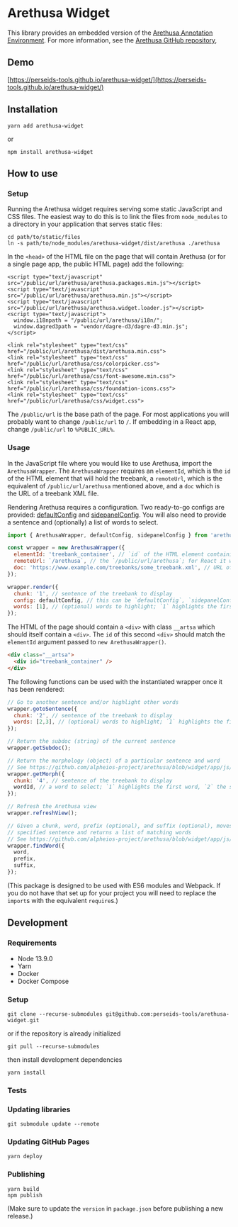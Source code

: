 # Arethusa Widget

This library provides an embedded version of the [Arethusa Annotation Environment](https://arethusa.perseids.org/app/#/).
For more information, see the [Arethusa GitHub repository](https://github.com/alpheios-project/arethusa),

## Demo

[https://perseids-tools.github.io/arethusa-widget/](https://perseids-tools.github.io/arethusa-widget/)

## Installation

`yarn add arethusa-widget`

or

`npm install arethusa-widget`

## How to use

### Setup

Running the Arethusa widget requires serving some static JavaScript and CSS files.
The easiest way to do this is to link the files from `node_modules` to a directory in your application
that serves static files:

```
cd path/to/static/files
ln -s path/to/node_modules/arethusa-widget/dist/arethusa ./arethusa
```

In the `<head>` of the HTML file on the page that will contain Arethusa
(or for a single page app, the public HTML page) add the following:

```
<script type="text/javascript" src="/public/url/arethusa/arethusa.packages.min.js"></script>
<script type="text/javascript" src="/public/url/arethusa/arethusa.min.js"></script>
<script type="text/javascript" src="/public/url/arethusa/arethusa.widget.loader.js"></script>
<script type="text/javascript">
  window.i18npath = "/public/url/arethusa/i18n/";
  window.dagred3path = "vendor/dagre-d3/dagre-d3.min.js";
</script>

<link rel="stylesheet" type="text/css" href="/public/url/arethusa/dist/arethusa.min.css">
<link rel="stylesheet" type="text/css" href="/public/url/arethusa/css/colorpicker.css">
<link rel="stylesheet" type="text/css" href="/public/url/arethusa/css/font-awesome.min.css">
<link rel="stylesheet" type="text/css" href="/public/url/arethusa/css/foundation-icons.css">
<link rel="stylesheet" type="text/css" href="/public/url/arethusa/css/widget.css">
```

The `/public/url` is the base path of the page.
For most applications you will probably want to change `/public/url` to `/`.
If embedding in a React app, change `/public/url` to `%PUBLIC_URL%`.

### Usage

In the JavaScript file where you would like to use Arethusa, import the `ArethusaWrapper`.
The `ArethusaWrapper` requires an `elementId`,
which is the `id` of the HTML element that will hold the treebank,
a `remoteUrl`, which is the equivalent of `/public/url/arethusa` mentioned above,
and a `doc` which is the URL of a treebank XML file.

Rendering Arethusa requires a configuration. Two ready-to-go configs are provided:
[defaultConfig](https://perseids-tools.github.io/arethusa-widget/)
and
[sidepanelConfig](https://perseids-tools.github.io/arethusa-widget/sidepanel).
You will also need to provide a sentence and (optionally)
a list of words to select.

```javascript
import { ArethusaWrapper, defaultConfig, sidepanelConfig } from 'arethusa-widget';

const wrapper = new ArethusaWrapper({
  elementId: 'treebank_container', // `id` of the HTML element containing the widget
  remoteUrl: `/arethusa`, // the `/public/url/arethusa`; for React it would be `process.env.PUBLIC_URL + '/arethusa'`
  doc: 'https://www.example.com/treebanks/some_treebank.xml', // URL of the treebank
});

wrapper.render({
  chunk: '1', // sentence of the treebank to display
  config: defaultConfig, // this can be `defaultConfig`, `sidepanelConfig`, or a custom configuration object
  words: [1], // (optional) words to highlight; `1` highlights the first word, `2` the second word, etc.
});
```

The HTML of the page should contain a `<div>` with class `__artsa` which should itself
contain a `<div>`. The `id` of this second `<div>` should match the `elementId` argument passed
to `new ArethusaWrapper()`.

```html
<div class="__artsa">
  <div id="treebank_container" />
</div>
```

The following functions can be used with the instantiated wrapper once it has been rendered: 

```javascript
// Go to another sentence and/or highlight other words
wrapper.gotoSentence({
  chunk: '2', // sentence of the treebank to display
  words: [2,3], // (optional) words to highlight; `1` highlights the first word, `2` the second word, etc.
});

// Return the subdoc (string) of the current sentence
wrapper.getSubdoc();

// Return the morphology (object) of a particular sentence and word
// See https://github.com/alpheios-project/arethusa/blob/widget/app/js/arethusa.core/services/api.js#L59
wrapper.getMorph({
  chunk: '4', // sentence of the treebank to display
  wordId, // a word to select; `1` highlights the first word, `2` the second word, etc.
});

// Refresh the Arethusa view
wrapper.refreshView();

// Given a chunk, word, prefix (optional), and suffix (optional), moves to the
// specified sentence and returns a list of matching words
// See https://github.com/alpheios-project/arethusa/blob/widget/app/js/arethusa.core/services/api.js#L121
wrapper.findWord({
  word,
  prefix,
  suffix,
});
```

(This package is designed to be used with ES6 modules and Webpack.
If you do not have that set up for your project you will need to replace the `import`s
with the equivalent `require`s.)

## Development

### Requirements

* Node 13.9.0
* Yarn
* Docker
* Docker Compose

### Setup

```
git clone --recurse-submodules git@github.com:perseids-tools/arethusa-widget.git
```

or if the repository is already initialized

```
git pull --recurse-submodules
```

then install development dependencies

```
yarn install
```

### Tests

### Updating libraries

```
git submodule update --remote
```

### Updating GitHub Pages 

```
yarn deploy
```

### Publishing

```
yarn build
npm publish
```

(Make sure to update the `version` in `package.json` before publishing a new release.)
